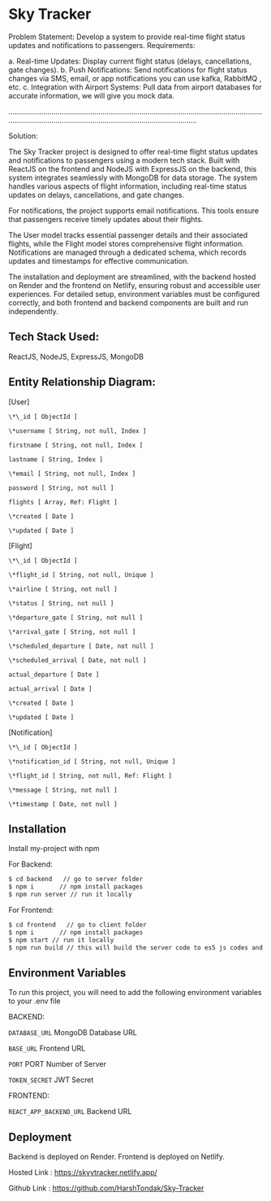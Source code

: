 # Sky Tracker

Problem Statement:
Develop a system to provide real-time flight status updates and notifications to
passengers.
Requirements:

a. Real-time Updates: Display current flight status (delays, cancellations, gate
changes).
b. Push Notifications: Send notifications for flight status changes via SMS, email, or
app notifications you can use kafka, RabbitMQ , etc.
c. Integration with Airport Systems: Pull data from airport databases for accurate
information, we will give you mock data.

........................................................................................................................................................................................................................

Solution:

The Sky Tracker project is designed to offer real-time flight status updates and notifications to passengers using a modern tech stack. Built with ReactJS on the frontend and NodeJS with ExpressJS on the backend, this system integrates seamlessly with MongoDB for data storage. The system handles various aspects of flight information, including real-time status updates on delays, cancellations, and gate changes.

For notifications, the project supports email notifications. This tools ensure that passengers receive timely updates about their flights.

The User model tracks essential passenger details and their associated flights, while the Flight model stores comprehensive flight information. Notifications are managed through a dedicated schema, which records updates and timestamps for effective communication.

The installation and deployment are streamlined, with the backend hosted on Render and the frontend on Netlify, ensuring robust and accessible user experiences. For detailed setup, environment variables must be configured correctly, and both frontend and backend components are built and run independently.

## Tech Stack Used:

ReactJS, NodeJS, ExpressJS, MongoDB

## Entity Relationship Diagram:

[User]

```
\*\_id [ ObjectId ]

\*username [ String, not null, Index ]

firstname [ String, not null, Index ]

lastname [ String, Index ]

\*email [ String, not null, Index ]

password [ String, not null ]

flights [ Array, Ref: Flight ]

\*created [ Date ]

\*updated [ Date ]
```

[Flight]

```
\*\_id [ ObjectId ]

\*flight_id [ String, not null, Unique ]

\*airline [ String, not null ]

\*status [ String, not null ]

\*departure_gate [ String, not null ]

\*arrival_gate [ String, not null ]

\*scheduled_departure [ Date, not null ]

\*scheduled_arrival [ Date, not null ]

actual_departure [ Date ]

actual_arrival [ Date ]

\*created [ Date ]

\*updated [ Date ]
```

[Notification]

```
\*\_id [ ObjectId ]

\*notification_id [ String, not null, Unique ]

\*flight_id [ String, not null, Ref: Flight ]

\*message [ String, not null ]

\*timestamp [ Date, not null ]
```

## Installation

Install my-project with npm

For Backend:

```bash
$ cd backend   // go to server folder
$ npm i       // npm install packages
$ npm run server // run it locally
```

For Frontend:

```bash
$ cd frontend   // go to client folder
$ npm i       // npm install packages
$ npm start // run it locally
$ npm run build // this will build the server code to es5 js codes and generate a dist file
```

## Environment Variables

To run this project, you will need to add the following environment variables to your .env file

BACKEND:

`DATABASE_URL` MongoDB Database URL

`BASE_URL` Frontend URL

`PORT` PORT Number of Server

`TOKEN_SECRET` JWT Secret

FRONTEND:

`REACT_APP_BACKEND_URL` Backend URL

## Deployment

Backend is deployed on Render.
Frontend is deployed on Netlify.

Hosted Link :
https://skyytracker.netlify.app/

Github Link :
https://github.com/HarshTondak/Sky-Tracker
